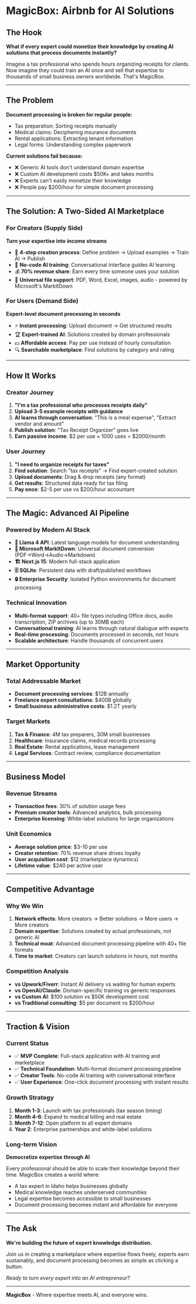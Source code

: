 # MagicBox: Airbnb for AI Solutions

## The Hook
**What if every expert could monetize their knowledge by creating AI solutions that process documents instantly?**

Imagine a tax professional who spends hours organizing receipts for clients. Now imagine they could train an AI once and sell that expertise to thousands of small business owners worldwide. That's MagicBox.

---

## The Problem

**Document processing is broken for regular people:**
- Tax preparation: Sorting receipts manually
- Medical claims: Deciphering insurance documents  
- Rental applications: Extracting tenant information
- Legal forms: Understanding complex paperwork

**Current solutions fail because:**
- ❌ Generic AI tools don't understand domain expertise
- ❌ Custom AI development costs $50K+ and takes months
- ❌ Experts can't easily monetize their knowledge
- ❌ People pay $200/hour for simple document processing

---

## The Solution: A Two-Sided AI Marketplace

### For Creators (Supply Side)
**Turn your expertise into income streams**
- 🎯 **4-step creation process**: Define problem → Upload examples → Train AI → Publish
- 🤖 **No-code AI training**: Conversational interface guides AI learning
- 💰 **70% revenue share**: Earn every time someone uses your solution
- 📄 **Universal file support**: PDF, Word, Excel, images, audio - powered by Microsoft's MarkItDown

### For Users (Demand Side)  
**Expert-level document processing in seconds**
- ⚡ **Instant processing**: Upload document → Get structured results
- 🏆 **Expert-trained AI**: Solutions created by domain professionals
- 💵 **Affordable access**: Pay per use instead of hourly consultation
- 🔍 **Searchable marketplace**: Find solutions by category and rating

---

## How It Works

### Creator Journey
1. **"I'm a tax professional who processes receipts daily"**
2. **Upload 3-5 example receipts with guidance**
3. **AI learns through conversation**: "This is a meal expense", "Extract vendor and amount"
4. **Publish solution**: "Tax Receipt Organizer" goes live
5. **Earn passive income**: $2 per use × 1000 uses = $2000/month

### User Journey  
1. **"I need to organize receipts for taxes"**
2. **Find solution**: Search "tax receipts" → Find expert-created solution
3. **Upload documents**: Drag & drop receipts (any format)
4. **Get results**: Structured data ready for tax filing
5. **Pay once**: $2-5 per use vs $200/hour accountant

---

## The Magic: Advanced AI Pipeline

### Powered by Modern AI Stack
- **🦙 Llama 4 API**: Latest language models for document understanding
- **📄 Microsoft MarkItDown**: Universal document conversion (PDF→Word→Audio→Markdown)  
- **🏗️ Next.js 15**: Modern full-stack application
- **🗄️ SQLite**: Persistent data with draft/published workflows
- **🔒 Enterprise Security**: Isolated Python environments for document processing

### Technical Innovation
- **Multi-format support**: 40+ file types including Office docs, audio transcription, ZIP archives (up to 30MB each)
- **Conversational training**: AI learns through natural dialogue with experts
- **Real-time processing**: Documents processed in seconds, not hours
- **Scalable architecture**: Handle thousands of concurrent users

---

## Market Opportunity

### Total Addressable Market
- **Document processing services**: $12B annually
- **Freelance expert consultations**: $400B globally  
- **Small business administrative costs**: $1.2T yearly

### Target Markets
1. **Tax & Finance**: 4M tax preparers, 30M small businesses
2. **Healthcare**: Insurance claims, medical records processing
3. **Real Estate**: Rental applications, lease management
4. **Legal Services**: Contract review, compliance documentation

---

## Business Model

### Revenue Streams
- **Transaction fees**: 30% of solution usage fees
- **Premium creator tools**: Advanced analytics, bulk processing
- **Enterprise licensing**: White-label solutions for large organizations

### Unit Economics
- **Average solution price**: $3-10 per use
- **Creator retention**: 70% revenue share drives loyalty
- **User acquisition cost**: $12 (marketplace dynamics)
- **Lifetime value**: $240 per active user

---

## Competitive Advantage

### Why We Win
1. **Network effects**: More creators → Better solutions → More users → More creators
2. **Domain expertise**: Solutions created by actual professionals, not generic AI
3. **Technical moat**: Advanced document processing pipeline with 40+ file formats
4. **Time to market**: Creators can launch solutions in hours, not months

### Competition Analysis
- **vs Upwork/Fiverr**: Instant AI delivery vs waiting for human experts
- **vs OpenAI/Claude**: Domain-specific training vs generic responses  
- **vs Custom AI**: $100 solution vs $50K development cost
- **vs Traditional consulting**: $5 per document vs $200/hour

---

## Traction & Vision

### Current Status
- ✅ **MVP Complete**: Full-stack application with AI training and marketplace
- ✅ **Technical Foundation**: Multi-format document processing pipeline
- ✅ **Creator Tools**: No-code AI training with conversational interface
- ✅ **User Experience**: One-click document processing with instant results

### Growth Strategy
1. **Month 1-3**: Launch with tax professionals (tax season timing)
2. **Month 4-6**: Expand to medical billing and real estate  
3. **Month 7-12**: Open platform to all expert domains
4. **Year 2**: Enterprise partnerships and white-label solutions

### Long-term Vision
**Democratize expertise through AI**

Every professional should be able to scale their knowledge beyond their time. MagicBox creates a world where:
- A tax expert in Idaho helps businesses globally
- Medical knowledge reaches underserved communities  
- Legal expertise becomes accessible to small businesses
- Document processing becomes instant and affordable for everyone

---

## The Ask

**We're building the future of expert knowledge distribution.**

Join us in creating a marketplace where expertise flows freely, experts earn sustainably, and document processing becomes as simple as clicking a button.

*Ready to turn every expert into an AI entrepreneur?*

---

**MagicBox** - Where expertise meets AI, and everyone wins.